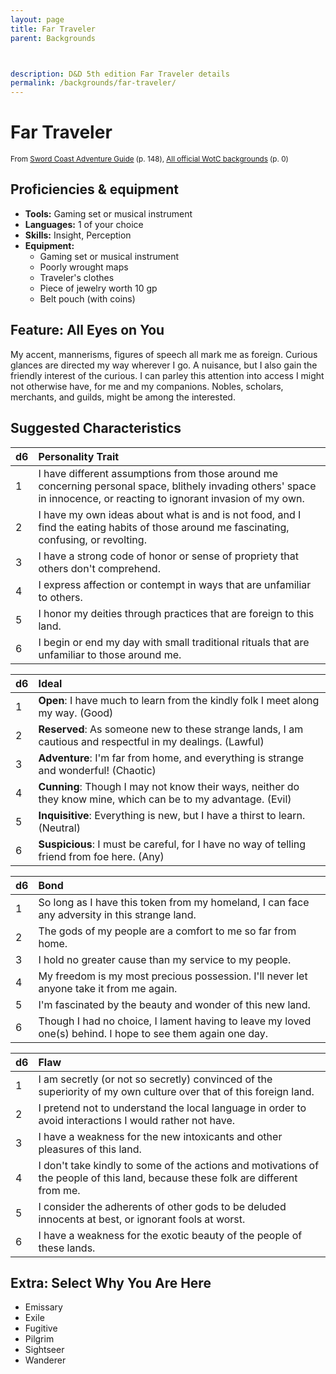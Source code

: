 ```yaml
---
layout: page
title: Far Traveler
parent: Backgrounds



description: D&D 5th edition Far Traveler details
permalink: /backgrounds/far-traveler/
---
```

# Far Traveler

<small>From <a target="_blank" href="https://dnd.wizards.com/products/tabletop-games/rpg-products/sc-adventurers-guide">Sword Coast Adventure Guide</a> (p. 148), <a target="_blank" href="https://flapkan.com/faq#What-is-the-source-All-official-WotC-backgrounds-and-how-does-it-work">All official WotC backgrounds</a> (p. 0)</small>


## Proficiencies & equipment

- **Tools:** Gaming set or musical instrument
- **Languages:** 1 of your choice
- **Skills:** Insight, Perception
- **Equipment:** 
  - Gaming set or musical instrument
  - Poorly wrought maps
  - Traveler's clothes
  - Piece of jewelry worth 10 gp
  - Belt pouch (with coins)

## Feature: All Eyes on You


My accent, mannerisms, figures of speech all mark me as foreign. Curious glances are directed my way wherever I go. A nuisance, but I also gain the friendly interest of the curious. I can parley this attention into access I might not otherwise have, for me and my companions. Nobles, scholars, merchants, and guilds, might be among the interested.

## Suggested Characteristics


| d6 | Personality Trait |
|:----------------------------|:------------------|
| 1 | I have different assumptions from those around me concerning personal space, blithely invading others' space in innocence, or reacting to ignorant invasion of my own. |
| 2 | I have my own ideas about what is and is not food, and I find the eating habits of those around me fascinating, confusing, or revolting. |
| 3 | I have a strong code of honor or sense of propriety that others don't comprehend. |
| 4 | I express affection or contempt in ways that are unfamiliar to others. |
| 5 | I honor my deities through practices that are foreign to this land. |
| 6 | I begin or end my day with small traditional rituals that are unfamiliar to those around me. |

| d6 | Ideal |
|:----------------------------|:------|
| 1 | **Open**: I have much to learn from the kindly folk I meet along my way. (Good) |
| 2 | **Reserved**: As someone new to these strange lands, I am cautious and respectful in my dealings. (Lawful) |
| 3 | **Adventure**: I'm far from home, and everything is strange and wonderful! (Chaotic) |
| 4 | **Cunning**: Though I may not know their ways, neither do they know mine, which can be to my advantage. (Evil) |
| 5 | **Inquisitive**: Everything is new, but I have a thirst to learn. (Neutral) |
| 6 | **Suspicious**: I must be careful, for I have no way of telling friend from foe here. (Any) |

| d6 | Bond |
|:----------------------------|:------------------|
| 1 | So long as I have this token from my homeland, I can face any adversity in this strange land. |
| 2 | The gods of my people are a comfort to me so far from home. |
| 3 | I hold no greater cause than my service to my people. |
| 4 | My freedom is my most precious possession. I'll never let anyone take it from me again. |
| 5 | I'm fascinated by the beauty and wonder of this new land. |
| 6 | Though I had no choice, I lament having to leave my loved one(s) behind. I hope to see them again one day. |

| d6 | Flaw |
|:----------------------------|:------------------|
| 1 | I am secretly (or not so secretly) convinced of the superiority of my own culture over that of this foreign land. |
| 2 | I pretend not to understand the local language in order to avoid interactions I would rather not have. |
| 3 | I have a weakness for the new intoxicants and other pleasures of this land. |
| 4 | I don't take kindly to some of the actions and motivations of the people of this land, because these folk are different from me. |
| 5 | I consider the adherents of other gods to be deluded innocents at best, or ignorant fools at worst. |
| 6 | I have a weakness for the exotic beauty of the people of these lands. |

## Extra: Select Why You Are Here


- Emissary
- Exile
- Fugitive
- Pilgrim
- Sightseer
- Wanderer